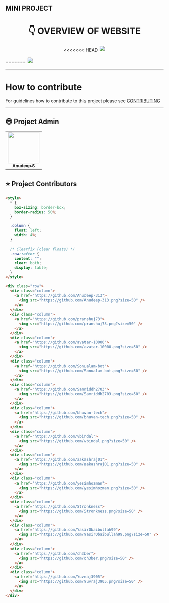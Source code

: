 ## MINI PROJECT

<h1 align="center"> 👇 OVERVIEW OF WEBSITE </h1>

<p align="center">
<<<<<<< HEAD
  <img style='border:2px solid #FFFFFF' src="/datavis.gif">
</p>
=======
  <img style='border:2px solid #FFFFFF' src="/src/assets/datavis.gif">
</p>

---

# How to contribute

For guidelines how to contribute to this project please see [CONTRIBUTING](CONTRIBUTING.md)

---

## 😎 Project Admin

<table>
  <tr>
<td align="center"><a href="https://github.com/Anudeep-313"><img src="https://avatars.githubusercontent.com/u/84098720?v=4" width="100px;" alt=""/><br /><sub><b>Anudeep S</b></sub></a></td>
  </tr>
</table>

## ⭐ Project Contributors

<!--
[![](https://github.com/Anudeep-313.png?size=50)](https://github.com/Anudeep-313)

[![](https://github.com/pranshuj73.png?size=50)](https://github.com/pranshuj73)

[![](https://github.com/avatar-10000.png?size=50)](https://github.com/avatar-10000)

[![](https://github.com/Sonualam-bot.png?size=50)](https://github.com/Sonualam-bot)

[![](https://github.com/Samriddh2703.png?size=50)](https://github.com/Samriddh2703)

[![](https://github.com/bhuvan-tech.png?size=50)](https://github.com/bhuvan-tech)

[![](https://github.com/vbindal.png?size=50)](https://github.com/vbindal)

[![](https://github.com/aakashraj01.png?size=50)](https://github.com/aakashraj01)

[![](https://github.com/yesimhozman.png?size=50)](https://github.com/yesimhozman)

[![](https://github.com/Stronkness.png?size=50)](https://github.com/Stronkness)

[![](https://github.com/YasirObaibullah99.png?size=50)](https://github.com/YasirObaibullah99)

[![](https://github.com/ch3ber.png?size=50)](https://github.com/ch3ber)

[![](https://github.com/Yuvraj3905.png?size=50)](https://github.com/Yuvraj3905) -->

```html
<style>
  * {
    box-sizing: border-box;
    border-radius: 50%;
  }

  .column {
    float: left;
    width: 4%;
  }

  /* Clearfix (clear floats) */
  .row::after {
    content: "";
    clear: both;
    display: table;
  }
</style>

<div class="row">
  <div class="column">
    <a href="https://github.com/Anudeep-313">
      <img src="https://github.com/Anudeep-313.png?size=50" />
    </a>
  </div>
  <div class="column">
    <a href="https://github.com/pranshuj73">
      <img src="https://github.com/pranshuj73.png?size=50" />
    </a>
  </div>
  <div class="column">
    <a href="https://github.com/avatar-10000">
      <img src="https://github.com/avatar-10000.png?size=50" />
    </a>
  </div>
  <div class="column">
    <a href="https://github.com/Sonualam-bot">
      <img src="https://github.com/Sonualam-bot.png?size=50" />
    </a>
  </div>
  <div class="column">
    <a href="https://github.com/Samriddh2703">
      <img src="https://github.com/Samriddh2703.png?size=50" />
    </a>
  </div>
  <div class="column">
    <a href="https://github.com/bhuvan-tech">
      <img src="https://github.com/bhuvan-tech.png?size=50" />
    </a>
  </div>
  <div class="column">
    <a href="https://github.com/vbindal">
      <img src="https://github.com/vbindal.png?size=50" />
    </a>
  </div>
  <div class="column">
    <a href="https://github.com/aakashraj01">
      <img src="https://github.com/aakashraj01.png?size=50" />
    </a>
  </div>
  <div class="column">
    <a href="https://github.com/yesimhozman">
      <img src="https://github.com/yesimhozman.png?size=50" />
    </a>
  </div>
  <div class="column">
    <a href="https://github.com/Stronkness">
      <img src="https://github.com/Stronkness.png?size=50" />
    </a>
  </div>
  <div class="column">
    <a href="https://github.com/YasirObaibullah99">
      <img src="https://github.com/YasirObaibullah99.png?size=50" />
    </a>
  </div>
  <div class="column">
    <a href="https://github.com/ch3ber">
      <img src="https://github.com/ch3ber.png?size=50" />
    </a>
  </div>
  <div class="column">
    <a href="https://github.com/Yuvraj3905">
      <img src="https://github.com/Yuvraj3905.png?size=50" />
    </a>
  </div>
</div>
```
